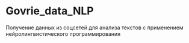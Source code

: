 # Govrie_data_NLP
Получение данных из соцсетей для анализа текстов с применением нейролингвистического программирования

